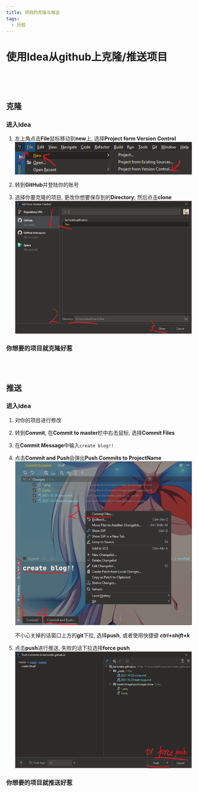 ```yaml
---
title: 项目的克隆与推送
tags:
  - 历程
---
```


# 使用Idea从github上克隆/推送项目

<br/><br/><br/>

## 克隆

### **进入Idea**

1. 左上角点击**File**鼠标移动到**new**上, 选择**Project form Version Control**
![](/assets/image/postImage/clone/1.png)

2. 转到**GitHub**并登陆你的账号

3. 选择你要克隆的项目, 更改你想要保存到的**Directory**, 然后点击**clone**
![](/assets/image/postImage/clone/2.png)

### 你想要的项目就克隆好惹

<br/><br/>

## 推送

### **进入Idea**

1. 对你的项目进行修改


3. 转到**Commit**, 在**Commit to master**栏中右击鼠标, 选择**Commit Files**

4. 在**Commit Message**中输入`create blog!!`

5. 点击**Commit and Push**会弹出**Push Commits to ProjectName**
![](/assets/image/postImage/clone/3.png)

   不小心关掉的话窗口上方的**git**下拉, 选择**push**, 或者使用快捷键 ***ctrl+shift+k***

6. 点击**push**进行推送, 失败的话下拉选择**force push**
![](/assets/image/postImage/clone/4.png)

### 你想要的项目就推送好惹